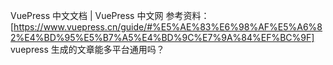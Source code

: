 VuePress 中文文档 | VuePress 中文网
参考资料：[https://www.vuepress.cn/guide/#%E5%AE%83%E6%98%AF%E5%A6%82%E4%BD%95%E5%B7%A5%E4%BD%9C%E7%9A%84%EF%BC%9F]
vuepress 生成的文章能多平台通用吗？
